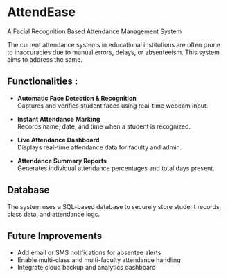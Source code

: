 # AttendEase  
A Facial Recognition Based Attendance Management System

The current attendance systems in educational institutions are often prone to inaccuracies due to manual errors, delays, or absenteeism. This system aims to address the same.

## Functionalities :

- **Automatic Face Detection & Recognition**  
  Captures and verifies student faces using real-time webcam input.

- **Instant Attendance Marking**  
  Records name, date, and time when a student is recognized.

- **Live Attendance Dashboard**  
  Displays real-time attendance data for faculty and admin.

- **Attendance Summary Reports**  
  Generates individual attendance percentages and total days present.

## Database  
The system uses a SQL-based database to securely store student records, class data, and attendance logs.

## Future Improvements

- Add email or SMS notifications for absentee alerts  
- Enable multi-class and multi-faculty attendance handling  
- Integrate cloud backup and analytics dashboard
